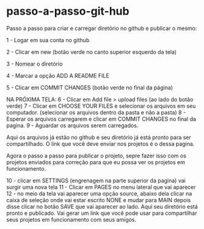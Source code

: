 # passo-a-passo-git-hub

Passo a passo para criar e carregar diretório no github e publicar o mesmo:


1 - Logar em sua conta no github

2 - Clicar em new (botão verde no canto superior esquerdo da tela)

3 - Nomear o diretório

4 - Marcar a opção ADD A README FILE

5 - Clicar em COMMIT CHANGES (botão verde no final da página)


NA PRÓXIMA TELA:
6 - Clicar em Add file > upload files (ao lado do botão verde)
7 - Clicar em CHOOSE YOUR FILES e selecionar os arquivos em seu computador. (selecionar os arquivos dentro da pasta e não a pasta)
8 - Esperar os arquivos carregarem e clicar em COMMIT CHANGES no final da pagina.
9 - Aguardar os arquivos serem carregados.

Aqui os arquivos já estão no github e seu diretório já está pronto para ser compartilhado. O link que você deve enviar nos projetos é o dessa pagina.

Agora o passo a passo para publicar o projeto, sepre fazer isso com os projetos enviados para correção para que eu possa ver os projetos em funcionamento.

10 - clicar em SETTINGS (engrenagem na parte superior da pagina) vai surgir uma nova tela
11 - Clicar em PAGES no menu lateral que vai aparecer 
12 - no meio da tela vai aparecer uma opção source, abaixo dela clicar na caixa de seleção onde vai estar escrito NONE e mudar para MAIN depois disse clicar no botão SAVE que vai aparecer ao lado.
Aqui seu diretório está pronto e publicado. Vai gerar um link que você pode usar para compartilhar seus projetos em funcionamento com seus amigos.
